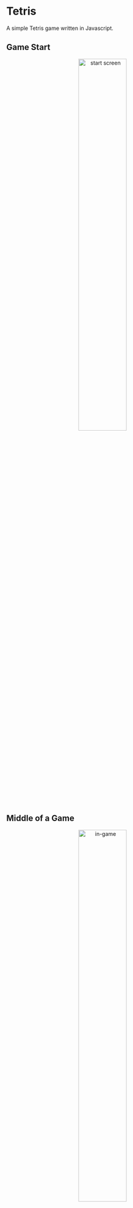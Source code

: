 # Tetris

A simple Tetris game written in Javascript. 

## Game Start

<p align="center">
  <image width="50%" height="50%" src="https://user-images.githubusercontent.com/23227930/40473222-9299e2f8-5f09-11e8-9991-994381e800b0.png" alt="start screen" />
</p>

## Middle of a Game

<p align="center">
  <image width="50%" height="50%" src ="https://user-images.githubusercontent.com/23227930/40473225-94e34446-5f09-11e8-965b-922c0720d73e.png" alt="in-game" />
</p>
